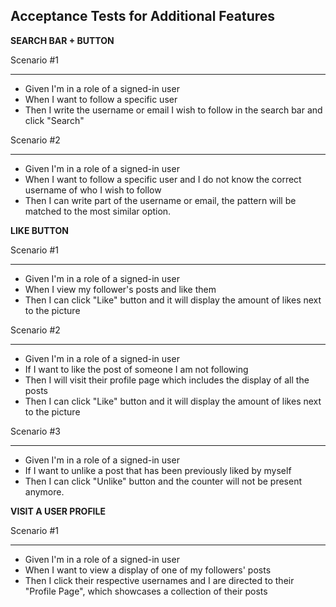 ## **Acceptance Tests for Additional Features**

**SEARCH BAR + BUTTON**

Scenario #1
***
* Given I'm in a role of a signed-in user
* When I want to follow a specific user
* Then I write the username or email I wish to follow in the search bar and click "Search"

Scenario #2
***
* Given I'm in a role of a signed-in user
* When I want to follow a specific user and I do not know the correct username of who I wish to follow
* Then I can write part of the username or email, the pattern will be matched to the most similar option.

**LIKE BUTTON**

Scenario #1
***
* Given I'm in a role of a signed-in user
* When I view my follower's posts and like them 
* Then I can click "Like" button and it will display the amount of likes next to the picture

Scenario #2
***
* Given I'm in a role of a signed-in user
* If I want to like the post of someone I am not following
* Then I will visit their profile page which includes the display of all the posts  
* Then I can click "Like" button and it will display the amount of likes next to the picture

Scenario #3
***
* Given I'm in a role of a signed-in user
* If I want to unlike a post that has been previously liked by myself
* Then I can click "Unlike" button and the counter will not be present anymore. 

**VISIT A USER PROFILE**

Scenario #1
***
* Given I'm in a role of a signed-in user
* When I want to view a display of one of my followers' posts
* Then I click their respective usernames and I are directed to their "Profile Page", which showcases a collection of their posts
